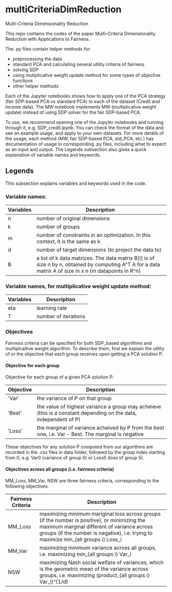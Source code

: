 # multiCriteriaDimReduction
Multi-Criteria Dimensionality Reduction

This repo contains the codes of the paper Multi-Criteria Dimensionality Reduction with Applications to Fairness.

The .py files contain helper methods for:
- preprocessing the data
- standard PCA and calculating several utility criteria of fairness
- solving SDP
- using mutiplicative weight update method for some types of objective functions
- other helper methods

Each of the Jupyter notebooks shows how to apply one of the PCA strategy (fair SDP-based PCA vs standard PCA) to each of the dataset (Credit and Income data). The MW notebook implements MW (multiplicative weight update) instead of using SDP solver for the fair SDP-based PCA.

To use, we recommend opening one of the Jupyter notebooks and running through it, e.g. SDP_credit.ipynb. You can check the format of the data and see an example usage, and apply to your own datasets. For more details of the usage, each method (MW, fair SDP-based PCA, std_PCA, etc.) has documentation of usage in corresponding .py files, including what to expect as an input and output. The Legends subsection also gives a quick explanation of variable names and keywords.

## Legends
This subsection explains variables and keywords used in the code.

### Variable names:

| Variables | Description |
| --- | --- |
| n | number of original dimensions |
| k | number of groups |
| m | number of constraints in an optimization. In this context, it is the same as k |
| d | number of target dimensions (to project the data to) |
| B | a list of k data matrices. The data matrix B[i] is of size n by n, obtained by computing A^T A for a data matrix A of size m x n (m datapoints in R^n) |

### Variable names, for multiplicative weight update method:

| Variables | Description |
| --- | --- |
| eta | learning rate |
| T | number of iterations |

### Objectives
Fairness criteria can be specified for both SDP_based algorithms and multiplcaitive weight algorithm. To describe them, first we explain the utility of or the objective that each group receives upon getting a PCA solution P.

#### Objective for each group
Objective for each group of a given PCA solution P:

| Objective | Description |
| --- | --- |
| 'Var' | the variance of P on that group |
| 'Best' | the value of highest variance a group may acheieve (this is a constant depending on the data, independent of P) |
| 'Loss' | the marginal of variance acheived by P from the best one, i.e. Var - Best. The marginal is negative |

These objectives for any solution P computed from our algorithms are recorded in the .csv files in data folder, followed by the group index starting from 0, e.g. Var0 (variance of group 0) or Loss5 (loss of group 5).

#### Objectives across all groups (i.e. fairness criteria)
MM_Loss, MM_Var, NSW are three fairness criteria, corresponding to the following objectives:

| Fairness Criteria | Description |
| --- | --- |
| MM_Loss | maximizing minimum mariginal loss across groups (if the number is positive), or minimizing the maximum marginal different of variance across groups (if the number is negative), i.e. trying to maximize min_{all groups i} Loss_i |
| MM_Var | maximizing minimum variance across all groups, i.e. maximizing min_{all groups i} Var_i |
| NSW | maximizing Nash social welfare of variances, which is the geometric mean of the variance across groups, i.e. maximizing (product_{all groups i} Var_i)^(1/d) |
  
